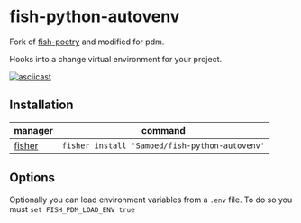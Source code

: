 # fish-python-autovenv

Fork of [fish-poetry](https://github.com/ryoppippi/fish-poetry) and modified for pdm.

Hooks into a change virtual environment for your project.

[![asciicast](https://asciinema.org/a/kO57JCdJTLte3A0457Sqf3yDP.svg)](https://asciinema.org/a/kO57JCdJTLte3A0457Sqf3yDP)

## Installation

| manager                                          | command                            |
| ------------------------------------------------ | ---------------------------------- |
| [fisher](https://github.com/jorgebucaran/fisher) | `fisher install 'Samoed/fish-python-autovenv'` |

## Options
Optionally you can load environment variables from a `.env` file. To do so you must `set FISH_PDM_LOAD_ENV true`
